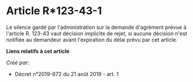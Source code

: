 # Article R*123-43-1

Le silence gardé par l'administration sur la demande d'agrément prévue à l'article R. 123-43 vaut décision implicite de
rejet, si aucune décision n'est notifiée au demandeur avant l'expiration du délai prévu par cet article.

**Liens relatifs à cet article**

_Créé par_:

  - Décret n°2019-872 du 21 août 2019 - art. 1

